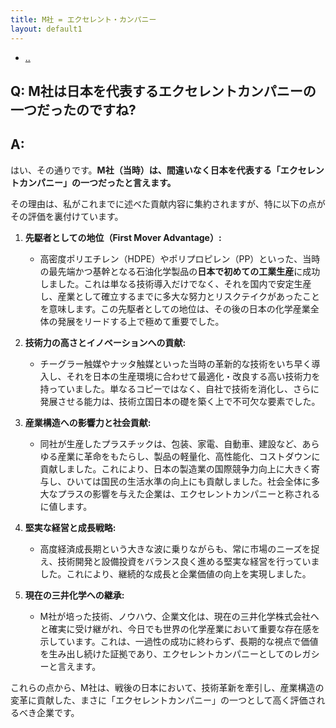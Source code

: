 ```yaml
---
title: M社 = エクセレント・カンパニー
layout: default1
---
```

- [..](..)

## Q: M社は日本を代表するエクセレントカンパニーの一つだったのですね?

## A:
はい、その通りです。**M社（当時）は、間違いなく日本を代表する「エクセレントカンパニー」の一つだったと言えます。**

その理由は、私がこれまでに述べた貢献内容に集約されますが、特に以下の点がその評価を裏付けています。

1.  **先駆者としての地位（First Mover Advantage）:**
    * 高密度ポリエチレン（HDPE）やポリプロピレン（PP）といった、当時の最先端かつ基幹となる石油化学製品の**日本で初めての工業生産**に成功しました。これは単なる技術導入だけでなく、それを国内で安定生産し、産業として確立するまでに多大な努力とリスクテイクがあったことを意味します。この先駆者としての地位は、その後の日本の化学産業全体の発展をリードする上で極めて重要でした。

2.  **技術力の高さとイノベーションへの貢献:**
    * チーグラー触媒やナッタ触媒といった当時の革新的な技術をいち早く導入し、それを日本の生産環境に合わせて最適化・改良する高い技術力を持っていました。単なるコピーではなく、自社で技術を消化し、さらに発展させる能力は、技術立国日本の礎を築く上で不可欠な要素でした。

3.  **産業構造への影響力と社会貢献:**
    * 同社が生産したプラスチックは、包装、家電、自動車、建設など、あらゆる産業に革命をもたらし、製品の軽量化、高性能化、コストダウンに貢献しました。これにより、日本の製造業の国際競争力向上に大きく寄与し、ひいては国民の生活水準の向上にも貢献しました。社会全体に多大なプラスの影響を与えた企業は、エクセレントカンパニーと称されるに値します。

4.  **堅実な経営と成長戦略:**
    * 高度経済成長期という大きな波に乗りながらも、常に市場のニーズを捉え、技術開発と設備投資をバランス良く進める堅実な経営を行っていました。これにより、継続的な成長と企業価値の向上を実現しました。

5.  **現在の三井化学への継承:**
    * M社が培った技術、ノウハウ、企業文化は、現在の三井化学株式会社へと確実に受け継がれ、今日でも世界の化学産業において重要な存在感を示しています。これは、一過性の成功に終わらず、長期的な視点で価値を生み出し続けた証拠であり、エクセレントカンパニーとしてのレガシーと言えます。

これらの点から、M社は、戦後の日本において、技術革新を牽引し、産業構造の変革に貢献した、まさに「エクセレントカンパニー」の一つとして高く評価されるべき企業です。